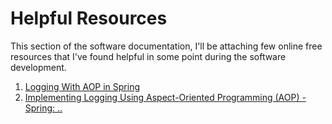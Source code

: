 # Helpful Resources

This section of the software documentation, I'll be attaching few online free resources
that I've found helpful in some point during the software development.

1. [Logging With AOP in Spring](https://www.baeldung.com/spring-aspect-oriented-programming-logging)
2. [Implementing Logging Using Aspect-Oriented Programming (AOP) - Spring: ..](https://youtu.be/fdRKqzEWJqw?si=fdQthyFrDDmzvbPf)
